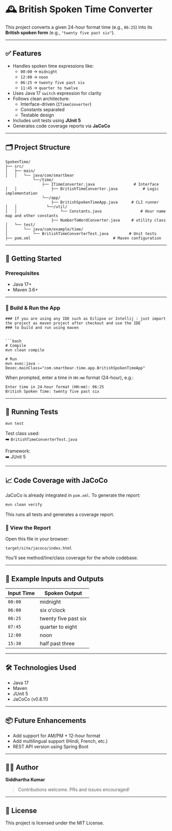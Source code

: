 # 🕰️ British Spoken Time Converter

This project converts a given 24-hour format time (e.g., `06:25`) into its **British spoken form** (e.g., `"twenty five past six"`).

---

## ✅ Features

- Handles spoken time expressions like:
  - `00:00` → `midnight`
  - `12:00` → `noon`
  - `06:25` → `twenty five past six`
  - `11:45` → `quarter to twelve`
- Uses Java 17 `switch` expression for clarity
- Follows clean architecture:
  - Interface-driven (`ITimeConverter`)
  - Constants separated
  - Testable design
- Includes unit tests using **JUnit 5**
- Generates code coverage reports via **JaCoCo**

---

## 🗂️ Project Structure

```
SpokenTime/
├── src/
│   ├── main/
│   │   └── java/com/smartbear
			└──/time/
				├── ITimeConverter.java             	# Interface
│   │       		├── BritishTimeConverter.java       	# Logic implementation
				└──/app/
					├── BritishSpokenTimeApp.java      # CLI runner
│   │             └──/util/   
│   │       			└── Constants.java                 # Hour name map and other constants
					├── NumberToWordConverter.java     # utility class	
│   └── test/
│       └── java/com/example/time/
│           └── BritishTimeConverterTest.java         # Unit tests
├── pom.xml                                    # Maven configuration
```

---

## 🚀 Getting Started

### Prerequisites

- Java 17+
- Maven 3.6+

---

### 🔧 Build & Run the App

``` IDE
### If you are using any IDE such as Eclipse or Intellij : just import the project as maven project after checkout and use the IDE 
### to build and run using maven

 
```bash
# Compile
mvn clean compile

# Run
mvn exec:java -Dexec.mainClass="com.smartbear.time.app.BritishSpokenTimeApp"
```

When prompted, enter a time in `HH:mm` format (24-hour), e.g.:

```text
Enter time in 24-hour format (HH:mm): 06:25
British Spoken Time: twenty five past six
```

---

## 🧪 Running Tests

```bash
mvn test
```

Test class used:  
➡️ `BritishTimeConverterTest.java`

Framework:  
➡️ JUnit 5

---

## 📈 Code Coverage with JaCoCo

JaCoCo is already integrated in `pom.xml`. To generate the report:

```bash
mvn clean verify
```

This runs all tests and generates a coverage report.

### 📁 View the Report

Open this file in your browser:

```
target/site/jacoco/index.html
```

You’ll see method/line/class coverage for the whole codebase.

---

## 🧾 Example Inputs and Outputs

| Input Time | Spoken Output           |
|------------|--------------------------|
| `00:00`    | midnight                 |
| `06:00`    | six o'clock              |
| `06:25`    | twenty five past six     |
| `07:45`    | quarter to eight         |
| `12:00`    | noon                     |
| `15:30`    | half past three          |

---

## 🛠️ Technologies Used

- Java 17
- Maven
- JUnit 5
- JaCoCo (v0.8.11)

---

## 📦 Future Enhancements

- Add support for AM/PM + 12-hour format
- Add multilingual support (Hindi, French, etc.)
- REST API version using Spring Boot

---

## 👨‍💻 Author

**Siddhartha Kumar**

> Contributions welcome. PRs and issues encouraged!

---

## 📄 License

This project is licensed under the MIT License.
